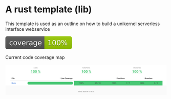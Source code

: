 # A rust template (lib) 

This template is used as an outline on how to build a unikernel serverless interface webservice

![Badges](assets/flat.svg)


Current code coverage map

![Code Coverage](assets/code-coverage.png)
